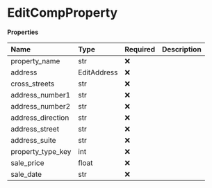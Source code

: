 # EditCompProperty

**Properties**

| Name              | Type        | Required | Description |
| :---------------- | :---------- | :------- | :---------- |
| property_name     | str         | ❌       |             |
| address           | EditAddress | ❌       |             |
| cross_streets     | str         | ❌       |             |
| address_number1   | str         | ❌       |             |
| address_number2   | str         | ❌       |             |
| address_direction | str         | ❌       |             |
| address_street    | str         | ❌       |             |
| address_suite     | str         | ❌       |             |
| property_type_key | int         | ❌       |             |
| sale_price        | float       | ❌       |             |
| sale_date         | str         | ❌       |             |

<!-- This file was generated by liblab | https://liblab.com/ -->
